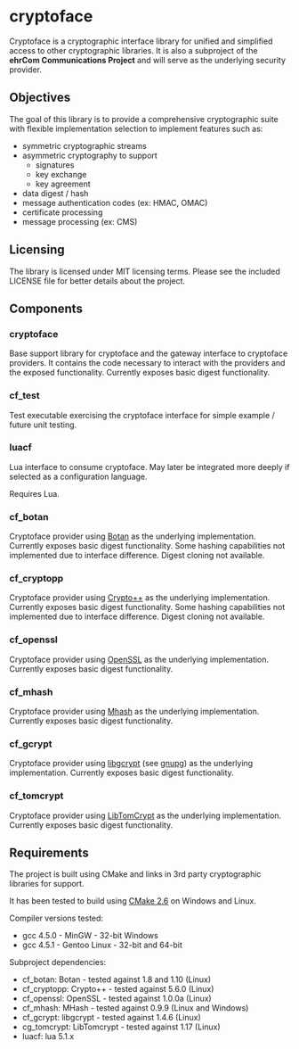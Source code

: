 cryptoface
==========
Cryptoface is a cryptographic interface library for unified and simplified
access to other cryptographic libraries.  It is also a subproject of the
**ehrCom Communications Project** and will serve as the underlying security
provider.

Objectives
----------
The goal of this library is to provide a comprehensive cryptographic suite
with flexible implementation selection to implement features such as:

 * symmetric cryptographic streams
 * asymmetric cryptography to support
   * signatures
   * key exchange
   * key agreement
 * data digest / hash
 * message authentication codes (ex: HMAC, OMAC)
 * certificate processing
 * message processing (ex: CMS)

Licensing
---------
The library is licensed under MIT licensing terms.  Please see the included
LICENSE file for better details about the project.

Components
----------

### cryptoface
Base support library for cryptoface and the gateway interface to cryptoface
providers. It contains the code necessary to interact with the providers and
the exposed functionality.
Currently exposes basic digest functionality.

### cf_test
Test executable exercising the cryptoface interface for simple example / future unit testing.

### luacf
Lua interface to consume cryptoface. May later be integrated more deeply if selected as a configuration language.

Requires Lua.

### cf_botan
Cryptoface provider using [Botan] as the underlying implementation.
Currently exposes basic digest functionality.  Some hashing capabilities
not implemented due to interface difference.  Digest cloning not
available.

### cf_cryptopp
Cryptoface provider using [Crypto++] as the underlying implementation.
Currently exposes basic digest functionality.  Some hashing capabilities
not implemented due to interface difference.  Digest cloning not
available.

### cf_openssl
Cryptoface provider using [OpenSSL] as the underlying implementation.
Currently exposes basic digest functionality.

### cf_mhash
Cryptoface provider using [Mhash] as the underlying implementation.
Currently exposes basic digest functionality.

### cf_gcrypt
Cryptoface provider using [libgcrypt] (see [gnupg]) as the underlying implementation.
Currently exposes basic digest functionality.

### cf_tomcrypt
Cryptoface provider using [LibTomCrypt][LibTomCrypt] as the underlying implementation.
Currently exposes basic digest functionality.

Requirements
------------
The project is built using CMake and links in 3rd party cryptographic libraries
for support.

It has been tested to build using [CMake 2.6] on Windows and Linux.

Compiler versions tested:

 * gcc 4.5.0 - MinGW - 32-bit Windows
 * gcc 4.5.1 - Gentoo Linux - 32-bit and 64-bit

Subproject dependencies:

 * cf_botan: Botan - tested against 1.8 and 1.10 (Linux)
 * cf_cryptopp: Crypto++ - tested against 5.6.0 (Linux)
 * cf_openssl: OpenSSL - tested against 1.0.0a (Linux)
 * cf_mhash: MHash - tested against 0.9.9 (Linux and Windows)
 * cf_gcrypt: libgcrypt - tested against 1.4.6 (Linux)
 * cg_tomcrypt: LibTomcrypt - tested against 1.17 (Linux)
 * luacf: lua 5.1.x

  [Botan]: http://botan.randombit.net/
  [Crypto++]: http://www.cryptopp.com/
  [OpenSSL]: http://www.openssl.org
  [mhash]: http://mhash.sourceforge.net/
  [gnupg]: http://www.gnupg.org/
  [libgcrypt]: http://www.gnupg.org/documentation/manuals/gcrypt/
  [LibTomCrypt]: http://libtom.org/?page=features&whatfile=crypt

  [CMake 2.6]: http://www.cmake.org/cmake/resources/software.html
